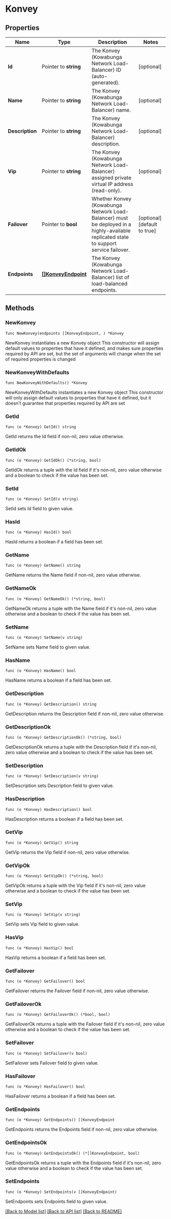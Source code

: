# Konvey

## Properties

Name | Type | Description | Notes
------------ | ------------- | ------------- | -------------
**Id** | Pointer to **string** | The Konvey (Kowabunga Network Load-Balancer) ID (auto-generated). | [optional] 
**Name** | Pointer to **string** | The Konvey (Kowabunga Network Load-Balancer) name. | [optional] 
**Description** | Pointer to **string** | The Konvey (Kowabunga Network Load-Balancer) description. | [optional] 
**Vip** | Pointer to **string** | The Konvey (Kowabunga Network Load-Balancer) assigned private virtual IP address (read-only). | [optional] 
**Failover** | Pointer to **bool** | Whether Konvey (Kowabunga Network Load-Balancer) must be deployed in a highly-available replicated state to support service failover. | [optional] [default to true]
**Endpoints** | [**[]KonveyEndpoint**](KonveyEndpoint.md) | The Konvey (Kowabunga Network Load-Balancer) list of load-balanced endpoints. | 

## Methods

### NewKonvey

`func NewKonvey(endpoints []KonveyEndpoint, ) *Konvey`

NewKonvey instantiates a new Konvey object
This constructor will assign default values to properties that have it defined,
and makes sure properties required by API are set, but the set of arguments
will change when the set of required properties is changed

### NewKonveyWithDefaults

`func NewKonveyWithDefaults() *Konvey`

NewKonveyWithDefaults instantiates a new Konvey object
This constructor will only assign default values to properties that have it defined,
but it doesn't guarantee that properties required by API are set

### GetId

`func (o *Konvey) GetId() string`

GetId returns the Id field if non-nil, zero value otherwise.

### GetIdOk

`func (o *Konvey) GetIdOk() (*string, bool)`

GetIdOk returns a tuple with the Id field if it's non-nil, zero value otherwise
and a boolean to check if the value has been set.

### SetId

`func (o *Konvey) SetId(v string)`

SetId sets Id field to given value.

### HasId

`func (o *Konvey) HasId() bool`

HasId returns a boolean if a field has been set.

### GetName

`func (o *Konvey) GetName() string`

GetName returns the Name field if non-nil, zero value otherwise.

### GetNameOk

`func (o *Konvey) GetNameOk() (*string, bool)`

GetNameOk returns a tuple with the Name field if it's non-nil, zero value otherwise
and a boolean to check if the value has been set.

### SetName

`func (o *Konvey) SetName(v string)`

SetName sets Name field to given value.

### HasName

`func (o *Konvey) HasName() bool`

HasName returns a boolean if a field has been set.

### GetDescription

`func (o *Konvey) GetDescription() string`

GetDescription returns the Description field if non-nil, zero value otherwise.

### GetDescriptionOk

`func (o *Konvey) GetDescriptionOk() (*string, bool)`

GetDescriptionOk returns a tuple with the Description field if it's non-nil, zero value otherwise
and a boolean to check if the value has been set.

### SetDescription

`func (o *Konvey) SetDescription(v string)`

SetDescription sets Description field to given value.

### HasDescription

`func (o *Konvey) HasDescription() bool`

HasDescription returns a boolean if a field has been set.

### GetVip

`func (o *Konvey) GetVip() string`

GetVip returns the Vip field if non-nil, zero value otherwise.

### GetVipOk

`func (o *Konvey) GetVipOk() (*string, bool)`

GetVipOk returns a tuple with the Vip field if it's non-nil, zero value otherwise
and a boolean to check if the value has been set.

### SetVip

`func (o *Konvey) SetVip(v string)`

SetVip sets Vip field to given value.

### HasVip

`func (o *Konvey) HasVip() bool`

HasVip returns a boolean if a field has been set.

### GetFailover

`func (o *Konvey) GetFailover() bool`

GetFailover returns the Failover field if non-nil, zero value otherwise.

### GetFailoverOk

`func (o *Konvey) GetFailoverOk() (*bool, bool)`

GetFailoverOk returns a tuple with the Failover field if it's non-nil, zero value otherwise
and a boolean to check if the value has been set.

### SetFailover

`func (o *Konvey) SetFailover(v bool)`

SetFailover sets Failover field to given value.

### HasFailover

`func (o *Konvey) HasFailover() bool`

HasFailover returns a boolean if a field has been set.

### GetEndpoints

`func (o *Konvey) GetEndpoints() []KonveyEndpoint`

GetEndpoints returns the Endpoints field if non-nil, zero value otherwise.

### GetEndpointsOk

`func (o *Konvey) GetEndpointsOk() (*[]KonveyEndpoint, bool)`

GetEndpointsOk returns a tuple with the Endpoints field if it's non-nil, zero value otherwise
and a boolean to check if the value has been set.

### SetEndpoints

`func (o *Konvey) SetEndpoints(v []KonveyEndpoint)`

SetEndpoints sets Endpoints field to given value.



[[Back to Model list]](../README.md#documentation-for-models) [[Back to API list]](../README.md#documentation-for-api-endpoints) [[Back to README]](../README.md)


